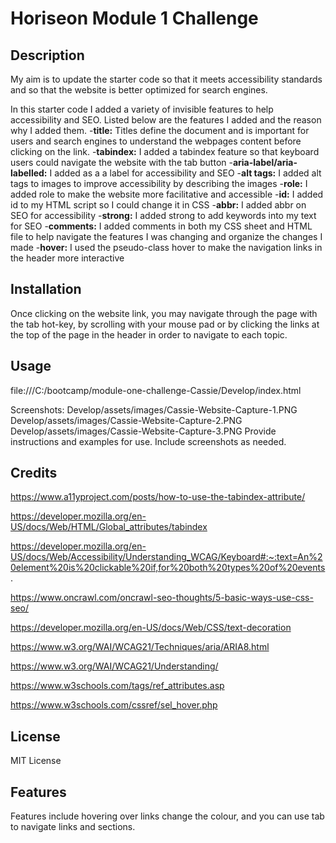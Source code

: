# Horiseon Module 1 Challenge

## Description

My aim is to update the starter code so that it meets accessibility standards and so that the website is better optimized for search engines.

In this starter code I added a variety of invisible features to help accessibility and SEO. Listed below are the features I added and the reason why I added them.
    -**title:** Titles define the document and is important for users and search engines to understand the webpages content before clicking on the link.
    -**tabindex:** I added a tabindex feature so that keyboard users could navigate the website with the tab button
    -**aria-label/aria-labelled:** I added as a a label for accessibility and SEO
    -**alt tags:** I added alt tags to images to improve accessibility by describing the images
    -**role:** I added role to make the website more facilitative and accessible
    -**id:** I added id to my HTML script so I could change it in CSS
    -**abbr:** I added abbr on SEO for accessibility
    -**strong:** I added strong to add keywords into my text for SEO
    -**comments:** I added comments in both my CSS sheet and HTML file to help navigate the features I was changing and organize the changes I made
    -**hover:** I used the pseudo-class hover to make the navigation links in the header more interactive

## Installation

Once clicking on the website link, you may navigate through the page with the tab hot-key, by scrolling with your mouse pad or by clicking the links at the top of the page in the header in order to navigate to each topic.

## Usage

file:///C:/bootcamp/module-one-challenge-Cassie/Develop/index.html

Screenshots:
Develop/assets/images/Cassie-Website-Capture-1.PNG
Develop/assets/images/Cassie-Website-Capture-2.PNG
Develop/assets/images/Cassie-Website-Capture-3.PNG
Provide instructions and examples for use. Include screenshots as needed.

## Credits

https://www.a11yproject.com/posts/how-to-use-the-tabindex-attribute/

https://developer.mozilla.org/en-US/docs/Web/HTML/Global_attributes/tabindex

https://developer.mozilla.org/en-US/docs/Web/Accessibility/Understanding_WCAG/Keyboard#:~:text=An%20element%20is%20clickable%20if,for%20both%20types%20of%20events.

https://www.oncrawl.com/oncrawl-seo-thoughts/5-basic-ways-use-css-seo/

https://developer.mozilla.org/en-US/docs/Web/CSS/text-decoration

https://www.w3.org/WAI/WCAG21/Techniques/aria/ARIA8.html

https://www.w3.org/WAI/WCAG21/Understanding/

https://www.w3schools.com/tags/ref_attributes.asp

https://www.w3schools.com/cssref/sel_hover.php

## License

MIT License

## Features

Features include hovering over links change the colour, and you can use tab to navigate links and sections.
